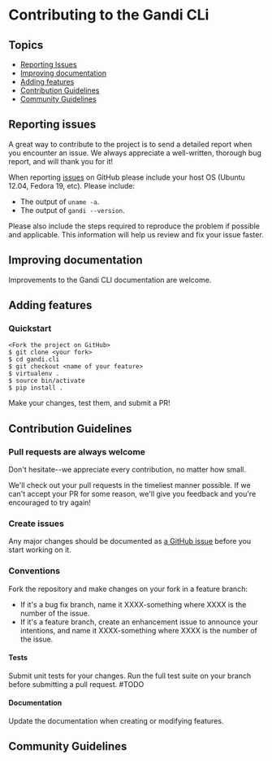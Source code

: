 # Contributing to the Gandi CLi

## Topics

* [Reporting Issues](#reporting-issues)
* [Improving documentation](#improving-documentation)
* [Adding features](#adding-features)
* [Contribution Guidelines](#contribution-guidelines)
* [Community Guidelines](#docker-community-guidelines)


## Reporting issues


A great way to contribute to the project is to send a detailed report when you
encounter an issue. We always appreciate a well-written, thorough bug report,
and will thank you for it!

When reporting [issues](https://github.com/docker/docker/issues) on
GitHub please include your host OS (Ubuntu 12.04, Fedora 19, etc).
Please include:

* The output of `uname -a`.
* The output of `gandi --version`.

Please also include the steps required to reproduce the problem if
possible and applicable.  This information will help us review and fix
your issue faster.


## Improving documentation

Improvements to the Gandi CLI documentation are welcome. 

## Adding features

### Quickstart

    <Fork the project on GitHub>
    $ git clone <your fork>
    $ cd gandi.cli
    $ git checkout <name of your feature>
    $ virtualenv .
    $ source bin/activate
    $ pip install .

Make your changes, test them, and submit a PR!

## Contribution Guidelines

### Pull requests are always welcome

Don't hesitate--we appreciate every contribution, no matter how small.

We'll check out your pull requests in the timeliest manner possible. If we can't accept your PR for some reason, we'll give you feedback and you're encouraged to try again!

### Create issues

Any major changes should be documented as [a GitHub issue](https://github.com/Gandi/gandi.cli/issues) before you start working on it.

### Conventions


Fork the repository and make changes on your fork in a feature branch:

- If it's a bug fix branch, name it XXXX-something where XXXX is the number of the
  issue.
- If it's a feature branch, create an enhancement issue to announce your
  intentions, and name it XXXX-something where XXXX is the number of the issue.

#### Tests

Submit unit tests for your changes. Run the full test suite on
your branch before submitting a pull request. #TODO

#### Documentation 

Update the documentation when creating or modifying features. 


## Community Guidelines


